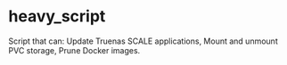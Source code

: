 # heavy_script
Script that can: Update Truenas SCALE applications, Mount and unmount PVC storage, Prune Docker images.

